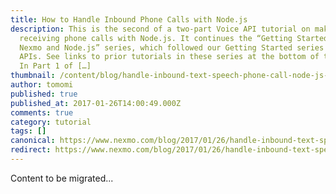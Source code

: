 ```yaml
---
title: How to Handle Inbound Phone Calls with Node.js
description: This is the second of a two-part Voice API tutorial on making and
  receiving phone calls with Node.js. It continues the “Getting Started with
  Nexmo and Node.js” series, which followed our Getting Started series on SMS
  APIs. See links to prior tutorials in these series at the bottom of the post.
  In Part 1 of […]
thumbnail: /content/blog/handle-inbound-text-speech-phone-call-node-js-dr/voice-receive-node.png
author: tomomi
published: true
published_at: 2017-01-26T14:00:49.000Z
comments: true
category: tutorial
tags: []
canonical: https://www.nexmo.com/blog/2017/01/26/handle-inbound-text-speech-phone-call-node-js-dr
redirect: https://www.nexmo.com/blog/2017/01/26/handle-inbound-text-speech-phone-call-node-js-dr
---
```


Content to be migrated...
